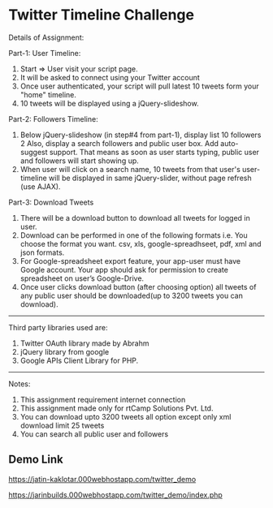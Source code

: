 

Twitter Timeline Challenge
===========================================================================================

Details of Assignment:

Part-1: User Timeline:

1. Start => User visit your script page.
2. It will be asked to connect using your Twitter account
3. Once user authenticated, your script will pull latest 10 tweets form your "home" timeline.
4. 10 tweets will be displayed using a jQuery-slideshow.

Part-2: Followers Timeline:

1. Below jQuery-slideshow (in step#4 from part-1), display list 10 followers
2  Also, display a search followers and public user box. Add auto-suggest support. That means as soon as user starts typing, public user and  followers will start showing up.
3. When user will click on a search name, 10 tweets from that user's user-timeline will be displayed in same jQuery-slider, without page refresh (use AJAX).

Part-3: Download Tweets

1.  There will be a download button to download all tweets for logged in user.
2.  Download can be performed in one of the following formats i.e. You choose the format you want.
    csv, xls, google-spreadhseet, pdf, xml and json formats.
3.  For Google-spreadsheet export feature, your app-user must have Google account. Your app should ask for permission to create spreadsheet on user’s Google-Drive.
4.  Once user clicks download button (after choosing option) all tweets of any public user should be downloaded(up to 3200 tweets you can download).

-----------------------------------------------------------------------------------------

Third party libraries used are:
1. Twitter OAuth library made by Abrahm
2. jQuery library from google
3. Google APIs Client Library for PHP.
-----------------------------------------------------------------------------------------

Notes:

1. This assignment requirement internet connection
2. This assignment made only for rtCamp Solutions Pvt. Ltd.
3. You can download upto 3200 tweets all option except only  xml download limit 25 tweets
4. You can search all public user and followers


Demo Link
-----------------------------------------------
https://jatin-kaklotar.000webhostapp.com/twitter_demo

https://jarinbuilds.000webhostapp.com/twitter_demo/index.php 
